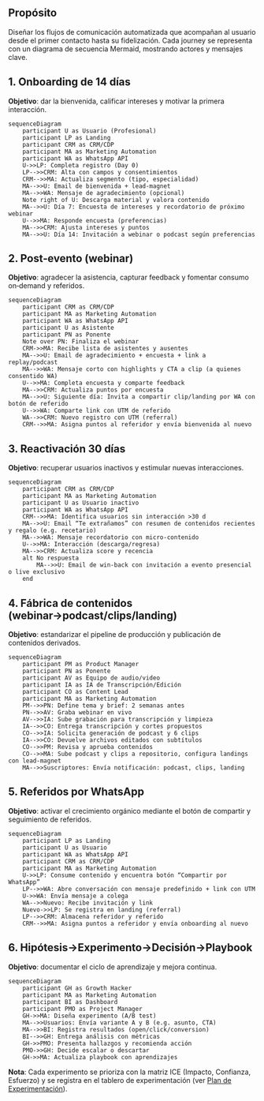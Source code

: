 ## Propósito

Diseñar los flujos de comunicación automatizada que acompañan al usuario desde el primer contacto hasta su fidelización. Cada journey se representa con un diagrama de secuencia Mermaid, mostrando actores y mensajes clave.

## 1. Onboarding de 14 días
**Objetivo**: dar la bienvenida, calificar intereses y motivar la primera interacción.

```mermaid
sequenceDiagram
    participant U as Usuario (Profesional)
    participant LP as Landing
    participant CRM as CRM/CDP
    participant MA as Marketing Automation
    participant WA as WhatsApp API
    U->>LP: Completa registro (Day 0)
    LP-->>CRM: Alta con campos y consentimientos
    CRM-->>MA: Actualiza segmento (tipo, especialidad)
    MA-->>U: Email de bienvenida + lead‑magnet
    MA-->>WA: Mensaje de agradecimiento (opcional)
    Note right of U: Descarga material y valora contenido
    MA-->>U: Día 7: Encuesta de intereses y recordatorio de próximo webinar
    U-->>MA: Responde encuesta (preferencias)
    MA-->>CRM: Ajusta intereses y puntos
    MA-->>U: Día 14: Invitación a webinar o podcast según preferencias
```

## 2. Post‑evento (webinar)
**Objetivo**: agradecer la asistencia, capturar feedback y fomentar consumo on‑demand y referidos.

```mermaid
sequenceDiagram
    participant CRM as CRM/CDP
    participant MA as Marketing Automation
    participant WA as WhatsApp API
    participant U as Asistente
    participant PN as Ponente
    Note over PN: Finaliza el webinar
    CRM->>MA: Recibe lista de asistentes y ausentes
    MA-->>U: Email de agradecimiento + encuesta + link a replay/podcast
    MA-->>WA: Mensaje corto con highlights y CTA a clip (a quienes consentido WA)
    U-->>MA: Completa encuesta y comparte feedback
    MA-->>CRM: Actualiza puntos por encuesta
    MA-->>U: Siguiente día: Invita a compartir clip/landing por WA con botón de referido
    U-->>WA: Comparte link con UTM de referido
    WA-->>CRM: Nuevo registro con UTM (referral)
    CRM-->>MA: Asigna puntos al referidor y envía bienvenida al nuevo
```

## 3. Reactivación 30 días

**Objetivo**: recuperar usuarios inactivos y estimular nuevas interacciones.

```mermaid
sequenceDiagram
    participant CRM as CRM/CDP
    participant MA as Marketing Automation
    participant U as Usuario inactivo
    participant WA as WhatsApp API
    CRM-->>MA: Identifica usuarios sin interacción >30 d
    MA-->>U: Email “Te extrañamos” con resumen de contenidos recientes y regalo (e.g. recetario)
    MA-->>WA: Mensaje recordatorio con micro‑contenido
    U-->>MA: Interacción (descarga/regresa)
    MA-->>CRM: Actualiza score y recencia
    alt No respuesta
        MA-->>U: Email de win‑back con invitación a evento presencial o live exclusivo
    end
```

## 4. Fábrica de contenidos (webinar→podcast/clips/landing)

**Objetivo**: estandarizar el pipeline de producción y publicación de contenidos derivados.

```mermaid
sequenceDiagram
    participant PM as Product Manager
    participant PN as Ponente
    participant AV as Equipo de audio/video
    participant IA as IA de Transcripción/Edición
    participant CO as Content Lead
    participant MA as Marketing Automation
    PM-->>PN: Define tema y brief: 2 semanas antes
    PN-->>AV: Graba webinar en vivo
    AV-->>IA: Sube grabación para transcripción y limpieza
    IA-->>CO: Entrega transcripción y cortes propuestos
    CO-->>IA: Solicita generación de podcast y 6 clips
    IA-->>CO: Devuelve archivos editados con subtítulos
    CO-->>PM: Revisa y aprueba contenidos
    CO-->>MA: Sube podcast y clips a repositorio, configura landings con lead‑magnet
    MA-->>Suscriptores: Envía notificación: podcast, clips, landing
```

## 5. Referidos por WhatsApp

**Objetivo**: activar el crecimiento orgánico mediante el botón de compartir y seguimiento de referidos.

```mermaid
sequenceDiagram
    participant LP as Landing
    participant U as Usuario
    participant WA as WhatsApp API
    participant CRM as CRM/CDP
    participant MA as Marketing Automation
    U->>LP: Consume contenido y encuentra botón “Compartir por WhatsApp”
    LP-->>WA: Abre conversación con mensaje predefinido + link con UTM
    U->>WA: Envía mensaje a colega
    WA-->>Nuevo: Recibe invitación y link
    Nuevo->>LP: Se registra en landing (referral)
    LP-->>CRM: Almacena referidor y referido
    CRM-->>MA: Asigna puntos a referidor y envía onboarding al nuevo
```

## 6. Hipótesis→Experimento→Decisión→Playbook

**Objetivo**: documentar el ciclo de aprendizaje y mejora continua.

```mermaid
sequenceDiagram
    participant GH as Growth Hacker
    participant MA as Marketing Automation
    participant BI as Dashboard
    participant PMO as Project Manager
    GH->>MA: Diseña experimento (A/B test)
    MA-->>Usuarios: Envía variante A y B (e.g. asunto, CTA)
    MA-->>BI: Registra resultados (open/click/conversion)
    BI-->>GH: Entrega análisis con métricas
    GH->>PMO: Presenta hallazgos y recomienda acción
    PMO->>GH: Decide escalar o descartar
    GH->>MA: Actualiza playbook con aprendizajes
```

**Nota**: Cada experimento se prioriza con la matriz ICE (Impacto, Confianza, Esfuerzo) y se registra en el tablero de experimentación (ver [Plan de Experimentación](43%20Plan%20de%20Experimentación%20A-B%20y%20Ritmo%20de%20Sprints.md)).
